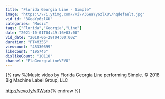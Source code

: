```yaml
---
title: "Florida Georgia Line - Simple"
image: "https:\/\/i.ytimg.com\/vi\/3GeaYy6zlXU\/hqdefault.jpg"
vid_id: "3GeaYy6zlXU"
categories: "Music"
tags: ["Florida","Georgia","Line"]
date: "2021-10-01T04:49:16+03:00"
vid_date: "2018-06-29T04:00:00Z"
duration: "PT4M35S"
viewcount: "48330699"
likeCount: "195745"
dislikeCount: "10118"
channel: "FlaGeorgiaLineVEVO"
---
```

{% raw %}Music video by Florida Georgia Line performing Simple. © 2018 Big Machine Label Group, LLC<br /><br /><a rel="nofollow" target="blank" href="http://vevo.ly/vRWsrb">http://vevo.ly/vRWsrb</a>{% endraw %}
